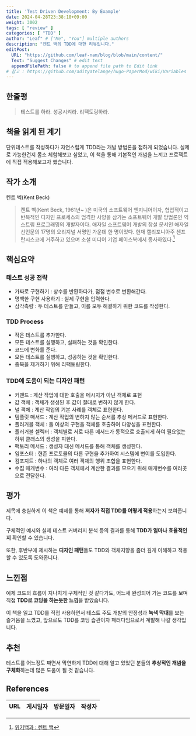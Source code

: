 ```yaml
---
title: 'Test Driven Development: By Example'
date: 2024-04-28T23:38:18+09:00
weight: 3002
tags: [ "review" ]
categories: [ "TDD" ]
author: "Leaf" # ["Me", "You"] multiple authors
description: "켄트 백의 TDD에 대한 리뷰입니다."
editPost:
  URL: "https://github.com/leaf-nam/blog/blob/main/content/"
  Text: "Suggest Changes" # edit text
  appendFilePath: false # to append file path to Edit link
# 참고 : https://github.com/adityatelange/hugo-PaperMod/wiki/Variables
---
```


## 한줄평

> 테스트를 하라. 성공시켜라. 리팩토링하라.

## 책을 읽게 된 계기

단위테스트를 작성하다가 자연스럽게 TDD라는 개발 방법론을 접하게 되었습니다. 실제로 가능한건지 몸소 체험해보고 싶었고, 이 책을 통해 기본적인 개념을 느끼고 프로젝트에 직접 적용해보고자 했습니다.

## 작가 소개

켄트 벡(Kent Beck)

> 켄트 벡(Kent Beck, 1961년~ )은 미국의 소프트웨어 엔지니어이자, 협업적이고 반복적인 디자인 프로세스의 엄격한 사양을 삼가는 소프트웨어 개발 방법론인 익스트림 프로그래밍의 개발자이다.
> 애자일 소프트웨어 개발의 창설 문서인 애자일 선언문의 17명의 오리지널 서명인 가운데 한 명이었다.
> 현재 캘리포니아주 샌프란시스코에 거주하고 있으며 소셜 미디어 기업 페이스북에서 종사하였다.[^1]

## 핵심요약

### 테스트 성공 전략

- 가짜로 구현하기 : 상수를 반환하다가, 점점 변수로 변환해간다.
- 명백한 구현 사용하기 : 실제 구현을 입력한다.
- 삼각측량 : 두 테스트를 만들고, 이를 모두 해결하기 위한 코드를 작성한다.

### TDD Process

- 작은 테스트를 추가한다.
- 모든 테스트를 실행하고, 실패하는 것을 확인한다.
- 코드에 변화를 준다.
- 모든 테스트를 실행하고, 성공하는 것을 확인한다.
- 중복을 제거하기 위해 리팩토링한다.

### TDD에 도움이 되는 디자인 패턴

- 커맨드 : 계산 작업에 대한 호출을 메시지가 아닌 객체로 표현
- 값 객체 : 객체가 생성된 후 값이 절대로 변하지 않게 한다.
- 널 객체 : 계산 작업의 기본 사례를 객체로 표현한다.
- 템플릿 매서드 : 계산 작업의 변하지 않는 순서를 추상 메서드로 표현한다.
- 플러거블 객체 : 둘 이상의 구현을 객체를 호출하여 다양성을 표현한다.
- 플러거블 셀렉터 : 객체별로 서로 다른 메서드가 동적으로 호출되게 하여 필요없는 하위 클래스의 생성을 피한다.
- 팩토리 메서드 : 생성자 대신 메서드를 통해 객체를 생성한다.
- 임포스터 : 현존 프로토콜의 다른 구현을 추가하여 시스템에 변이를 도입한다.
- 컴포지트 : 하나의 객체로 여러 객체의 행위 조합을 표현한다.
- 수집 매개변수 : 여러 다른 객체에서 계산한 결과를 모으기 위해 매개변수를 여러곳으로 전달한다.

## 평가

제목에 충실하게 이 책은 예제를 통해 **저자가 직접 TDD를 어떻게 적용**하는지 보여줍니다.

구체적인 예시와 실제 테스트 커버리지 분석 등의 결과를 통해 **TDD가 얼마나 효율적인지** 확인할 수 있습니다.

또한, 후반부에 제시하는 **디자인 패턴**들도 TDD와 객체지향을 좀더 깊게 이해하고 적용할 수 있도록 도와줍니다.

## 느낀점

예제 코드의 흐름이 지나치게 구체적인 것 같다가도, 어느새 완성되어 가는 코드를 보며 직접 **TDD로 코딩을 하는듯한 느낌**을 받았습니다.

이 책을 읽고 TDD를 직접 사용하면서 테스트 주도 개발의 안정성과 **녹색 막대**를 보는 즐거움을 느꼈고, 앞으로도 TDD를 코딩 습관이자 패러다임으로서 계발해 나갈 생각입니다.

## 추천

테스트를 어느정도 짜면서 막연하게 TDD에 대해 알고 있었던 분들의 **추상적인 개념을 구체화**하는데 많은 도움이 될 것 같습니다.

## References

| URL | 게시일자 | 방문일자 | 작성자 |
|:----|:-----|:-----|:----|

[^1]: [위키백과 : 켄트 백](https://ko.wikipedia.org/wiki/%EC%BC%84%ED%8A%B8_%EB%B2%A1)
